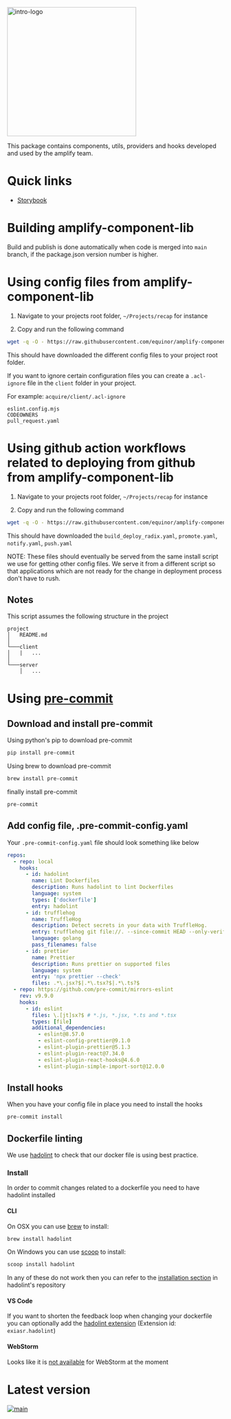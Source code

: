 
<img alt="intro-logo" src="https://raw.githubusercontent.com/equinor/amplify-component-lib/main/static/amplify_logo.png" width="300px" />

This package contains components, utils, providers and hooks developed and used by the amplify team.

# Quick links

- [Storybook](https://storybook-amplify-components.app.radix.equinor.com/)

# Building amplify-component-lib

Build and publish is done automatically when code is merged into `main` branch, if the package.json version number is higher.

# Using config files from amplify-component-lib

1. Navigate to your projects root folder, `~/Projects/recap` for instance

2. Copy and run the following command

```bash
wget -q -O - https://raw.githubusercontent.com/equinor/amplify-component-lib/main/config/install.sh | bash
```


This should have downloaded the different config files to your project root folder.

If you want to ignore certain configuration files you can create a `.acl-ignore` file in the `client` folder in your project.

For example: `acquire/client/.acl-ignore`
```
eslint.config.mjs
CODEOWNERS
pull_request.yaml
```

# Using github action workflows related to deploying from github from amplify-component-lib

1. Navigate to your projects root folder, `~/Projects/recap` for instance

2. Copy and run the following command

```bash
wget -q -O - https://raw.githubusercontent.com/equinor/amplify-component-lib/main/config/install-deployment-files.sh | bash
```

This should have downloaded the `build_deploy_radix.yaml`, `promote.yaml`, `notify.yaml`, `push.yaml`

NOTE: These files should eventually be served from the same install script we use for getting other config files. We serve it from a different script so that applications which are not ready for the change in deployment process don't have to rush.

## Notes

This script assumes the following structure in the project

```
project
│   README.md
│
└───client
│   |   ...
│
└───server
    │   ...
```

# Using [pre-commit](https://pre-commit.com/)

## Download and install pre-commit

Using python's pip to download pre-commit

```bash
pip install pre-commit
```

Using brew to download pre-commit

```bash
brew install pre-commit
```

finally install pre-commit

```bash
pre-commit
```

## Add config file, .pre-commit-config.yaml

Your `.pre-commit-config.yaml` file should look something like below
```yaml
repos:
  - repo: local
    hooks:
      - id: hadolint
        name: Lint Dockerfiles
        description: Runs hadolint to lint Dockerfiles
        language: system
        types: ['dockerfile']
        entry: hadolint
      - id: trufflehog
        name: TruffleHog
        description: Detect secrets in your data with TruffleHog.
        entry: trufflehog git file://. --since-commit HEAD --only-verified --fail
        language: golang
        pass_filenames: false
      - id: prettier
        name: Prettier
        description: Runs prettier on supported files
        language: system
        entry: 'npx prettier --check'
        files: .*\.jsx?$|.*\.tsx?$|.*\.ts?$
  - repo: https://github.com/pre-commit/mirrors-eslint
    rev: v9.9.0
    hooks:
      - id: eslint
        files: \.[jt]sx?$ # *.js, *.jsx, *.ts and *.tsx
        types: [file]
        additional_dependencies:
          - eslint@8.57.0
          - eslint-config-prettier@9.1.0
          - eslint-plugin-prettier@5.1.3
          - eslint-plugin-react@7.34.0
          - eslint-plugin-react-hooks@4.6.0
          - eslint-plugin-simple-import-sort@12.0.0

```

## Install hooks

When you have your config file in place you need to install the hooks

```bash
pre-commit install
```


## Dockerfile linting

We use [hadolint](https://github.com/hadolint/hadolint) to check that our docker file is using best practice.

### Install

In order to commit changes related to a dockerfile you need to have hadolint installed

#### CLI

On OSX you can use [brew](https://brew.sh/) to install:

```bash
brew install hadolint
```

On Windows you can use [scoop](https://github.com/lukesampson/scoop) to install:

```bash
scoop install hadolint
```

In any of these do not work then you can refer to the [installation section](https://github.com/hadolint/hadolint?tab=readme-ov-file#install) in hadolint's repository

#### VS Code

If you want to shorten the feedback loop when changing your dockerfile you can optionally add the [hadolint extension](https://github.com/michaellzc/vscode-hadolint) (Extension id: `exiasr.hadolint`)

#### WebStorm

Looks like it is [not available](https://youtrack.jetbrains.com/issue/IJPL-69780/Bundle-hadolint-a-Docker-linting-tool) for WebStorm at the moment

# Latest version
[![main](https://img.shields.io/npm/v/@equinor/amplify-component-lib?color=%23c3f3d2&label=%40equinor%2Famplify-component-lib&logo=npm&)](https://www.npmjs.com/package/@equinor/amplify-component-lib)